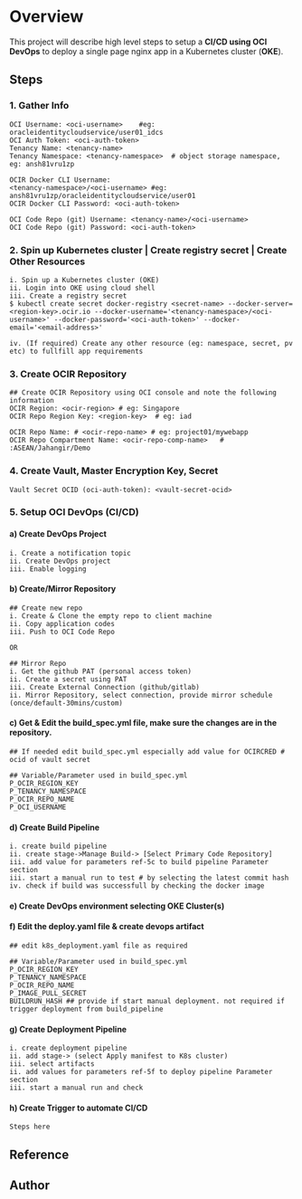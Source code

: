 # Overview

This project will describe high level steps to setup a **CI/CD using OCI DevOps** to deploy a single page nginx app in a Kubernetes cluster (**OKE**).

## Steps

### 1. Gather Info

```
OCI Username: <oci-username>	#eg: oracleidentitycloudservice/user01_idcs
OCI Auth Token: <oci-auth-token>	
Tenancy Name: <tenancy-name>	
Tenancy Namespace: <tenancy-namespace>	# object storage namespace, eg: ansh81vru1zp

OCIR Docker CLI Username: 
<tenancy-namespace>/<oci-username> #eg: ansh81vru1zp/oracleidentitycloudservice/user01
OCIR Docker CLI Password: <oci-auth-token>

OCI Code Repo (git) Username: <tenancy-name>/<oci-username> 
OCI Code Repo (git) Password: <oci-auth-token>
```

### 2. Spin up Kubernetes cluster | Create registry secret | Create Other Resources

```
i. Spin up a Kubernetes cluster (OKE)
ii. Login into OKE using cloud shell
iii. Create a registry secret
$ kubectl create secret docker-registry <secret-name> --docker-server=<region-key>.ocir.io --docker-username='<tenancy-namespace>/<oci-username>' --docker-password='<oci-auth-token>' --docker-email='<email-address>'

iv. (If required) Create any other resource (eg: namespace, secret, pv etc) to fullfill app requirements
```

### 3. Create OCIR Repository

```
## Create OCIR Repository using OCI console and note the following information
OCIR Region: <ocir-region> # eg: Singapore
OCIR Repo Region Key: <region-key>	# eg: iad

OCIR Repo Name: # <ocir-repo-name> # eg: project01/mywebapp
OCIR Repo Compartment Name: <ocir-repo-comp-name>	# :ASEAN/Jahangir/Demo

```

### 4. Create Vault, Master Encryption Key, Secret

```
Vault Secret OCID (oci-auth-token): <vault-secret-ocid>
```

### 5. Setup OCI DevOps (CI/CD)
#### a) Create DevOps Project
```
i. Create a notification topic
ii. Create DevOps project
iii. Enable logging
```
#### b) Create/Mirror Repository
```
## Create new repo
i. Create & Clone the empty repo to client machine
ii. Copy application codes
iii. Push to OCI Code Repo

OR

## Mirror Repo
i. Get the github PAT (personal access token)
ii. Create a secret using PAT
iii. Create External Connection (github/gitlab)
ii. Mirror Repository, select connection, provide mirror schedule (once/default-30mins/custom)
```
#### c) Get & Edit the build_spec.yml file, make sure the changes are in the repository.

```
## If needed edit build_spec.yml especially add value for OCIRCRED # ocid of vault secret

## Variable/Parameter used in build_spec.yml
P_OCIR_REGION_KEY
P_TENANCY_NAMESPACE
P_OCIR_REPO_NAME
P_OCI_USERNAME
```

#### d) Create Build Pipeline

```
i. create build pipeline
ii. create stage->Manage Build-> [Select Primary Code Repository]
iii. add value for parameters ref-5c to build pipeline Parameter section
iii. start a manual run to test # by selecting the latest commit hash
iv. check if build was successfull by checking the docker image
```



#### e) Create DevOps environment selecting OKE Cluster(s)

#### f) Edit the deploy.yaml file & create devops artifact

```
## edit k8s_deployment.yaml file as required

## Variable/Parameter used in build_spec.yml
P_OCIR_REGION_KEY
P_TENANCY_NAMESPACE
P_OCIR_REPO_NAME
P_IMAGE_PULL_SECRET
BUILDRUN_HASH ## provide if start manual deployment. not required if trigger deployment from build_pipeline

```

#### g) Create Deployment Pipeline

```
i. create deployment pipeline
ii. add stage-> (select Apply manifest to K8s cluster)
iii. select artifacts
ii. add values for parameters ref-5f to deploy pipeline Parameter section
iii. start a manual run and check 
```

#### h) Create Trigger to automate CI/CD

```
Steps here
```



## Reference



## Author



